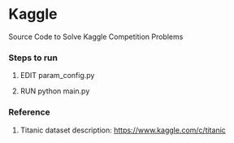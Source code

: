 # Kaggle
Source Code to Solve Kaggle Competition Problems

### Steps to run
1. EDIT param_config.py

2. RUN python main.py

### Reference
1. Titanic dataset description: https://www.kaggle.com/c/titanic
